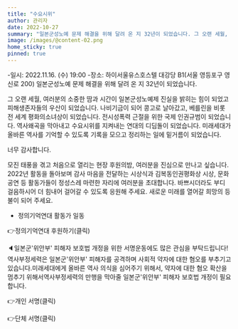 ```yaml
---
title: "수요시위"
author: 관리자
date: 2022-10-27
summary: "일본군성노예 문제 해결을 위해 달려 온 지 32년이 되었습니다. 그 오랜 세월, 여러분의 소중한 땀과 시간이 일본군성노예제 진실을 밝히는 힘이 되었고 피해생존자들의 우산이 되었습니다. 나비기금이 되어 콩고로 날아갔고, 베를린을 비롯 전 세계 평화의소녀상이 되었습니다. 전시성폭력 근절을 위한 국제 인권규범이 되었습니다. 역사왜곡을 막아내고 수요시위를 지켜내는 연대의 디딤돌이 되었습니다. 미래세대가 올바른 역사를 기억할 수 있도록 기록을 모으고 정리하는 일에 밑거름이 되었습니다. "
image: /images/@content-02.png
home_sticky: true
pinned: true
---
```


-일시: 2022.11.16. (수) 19:00
-장소: 하이서울유스호스텔 대강당 B1(서울 영등포구 영신로 200)
일본군성노예 문제 해결을 위해 달려 온 지 32년이 되었습니다. 


그 오랜 세월, 여러분의 소중한 땀과 시간이 일본군성노예제 진실을 밝히는 힘이 되었고 피해생존자들의 우산이 되었습니다. 나비기금이 되어 콩고로 날아갔고, 베를린을 비롯 전 세계 평화의소녀상이 되었습니다. 전시성폭력 근절을 위한 국제 인권규범이 되었습니다. 역사왜곡을 막아내고 수요시위를 지켜내는 연대의 디딤돌이 되었습니다. 미래세대가 올바른 역사를 기억할 수 있도록 기록을 모으고 정리하는 일에 밑거름이 되었습니다. 


너무 감사합니다. 


모진 태풍을 겪고 처음으로 열리는 현장 후원의밤, 여러분을 진심으로 만나고 싶습니다. 2022년 활동을 돌아보며 감사 마음을 전달하는 시상식과 김복동인권평화상 시상, 문화공연 등 활동가들이 정성스레 마련한 자리에 여러분을 초대합니다. 바쁘시더라도 부디 걸음하시어 더 힘내어 걸어갈 수 있도록 응원해 주세요. 새로운 미래를 열어갈 희망의 등불이 되어 주세요. 


- 정의기억연대 활동가 일동


👉정의기억연대 후원하기(클릭)







🔈일본군'위안부' 피해자 보호법 개정을 위한 서명운동에도 많은 관심을 부탁드립니다!
역사부정세력은 일본군'위안부' 피해자를 공격하며 사회적 약자에 대한 혐오를 부추기고 있습니다.미래세대에게 올바른 역사 의식을 심어주기 위해서, 약자에 대한 혐오 확산을 멈추기 위해서역사부정세력의 만행을 막아줄 일본군'위안부' 피해자 보호법 개정이 필요합니다. 

👉개인 서명(클릭)

👉단체 서명(클릭)